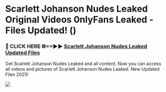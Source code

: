 # Scarlett Johanson Nudes Leaked Original Videos 0nlyFans Leaked - Files Updated! ()

<h3>🔴 CLICK HERE 🌐==►► <a href="https://tinyurl.com/2p9ay9w9" rel="nofollow">Scarlett Johanson Nudes Leaked Updated Files</a></h3>

Get Scarlett Johanson Nudes Leaked and all content. Now you can access all videos and pictures of Scarlett Johanson Nudes Leaked. New Updated Files 2025!

[![](https://i.imgur.com/KQgVmj3.gif)](https://tinyurl.com/2p9ay9w9)
